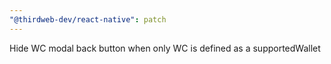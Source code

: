 ```yaml
---
"@thirdweb-dev/react-native": patch
---
```


Hide WC modal back button when only WC is defined as a supportedWallet
